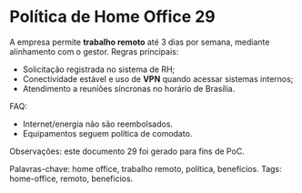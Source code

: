 # Política de Home Office 29

A empresa permite **trabalho remoto** até 3 dias por semana, mediante alinhamento com o gestor.
Regras principais:
- Solicitação registrada no sistema de RH;
- Conectividade estável e uso de **VPN** quando acessar sistemas internos;
- Atendimento a reuniões síncronas no horário de Brasília.

FAQ:
- Internet/energia não são reembolsados.
- Equipamentos seguem política de comodato.

Observações: este documento 29 foi gerado para fins de PoC.

Palavras-chave: home office, trabalho remoto, política, benefícios.
Tags: home-office, remoto, beneficios.
